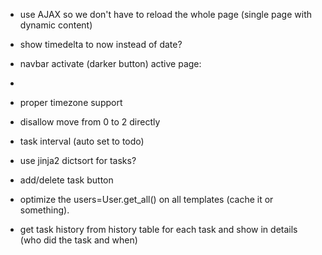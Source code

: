 - use AJAX so we don't have to reload the whole page (single page with dynamic content)

- show timedelta to now instead of date?
- navbar activate (darker button) active page: <li class="active">
- proper timezone support
- disallow move from 0 to 2 directly
- task interval (auto set to todo)
- use jinja2 dictsort for tasks?

- add/delete task button
- optimize the users=User.get_all() on all templates (cache it or something).

- get task history from history table for each task and show in details (who did the task and when)